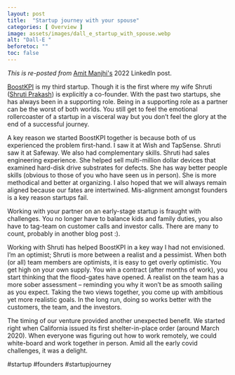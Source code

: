 ```yaml
---
layout: post
title:  "Startup journey with your spouse"
categories: [ Overview ]
image: assets/images/dall_e_startup_with_spouse.webp
alt: "Dall-E "
beforetoc: ""
toc: false
---
```


*This is re-posted from* [Amit Manjhi's](https://www.linkedin.com/in/amitmanjhi/) 2022 LinkedIn post.

[BoostKPI](https://www.boostkpi.com) is my third startup. Though it is the first where my wife Shruti ([Shruti Prakash](https://www.linkedin.com/in/shrutiprakash1/)) is explicitly a co-founder.  With the past two startups, she has always been in a supporting role. Being in a supporting role as a partner can be the worst of both worlds. You still get to feel the emotional rollercoaster of a startup in a visceral way but you don’t feel the glory at the end of a successful journey.

A key reason we started BoostKPI together is because both of us experienced the problem first-hand. I saw it at Wish and TapSense. Shruti saw it at Safeway. We also had complementary skills. Shruti had sales engineering experience. She helped sell multi-million dollar devices that examined hard-disk drive substrates for defects. She has way better people skills (obvious to those of you who have seen us in person). She is more methodical and better at organizing. I also hoped that we will always remain aligned because our fates are intertwined. Mis-alignment amongst founders is a key reason startups fail.

Working with your partner on an early-stage startup is fraught with challenges. You no longer have to balance kids and family duties, you also have to tag-team on customer calls and investor calls. There are many to count, probably in another blog post :).

Working with Shruti has helped BoostKPI in a key way I had not envisioned. I’m an optimist; Shruti is more between a realist and a pessimist. When both (or all) team members are optimists,  it is easy to get overly optimistic. You get high on your own supply. You win a contract (after months of work), you start thinking that the flood-gates have opened. A realist on the team has a more sober assessment – reminding you why it won’t be as smooth sailing as you expect. Taking the two views together, you come up with ambitious yet more realistic goals. In the long run, doing so works better with the customers, the team, and the investors.

The timing of our venture provided another unexpected benefit. We started right when California issued its first shelter-in-place order (around March 2020). When everyone was figuring out how to work remotely, we could white-board and work together in person. Amid all the early covid challenges, it was a delight.

#startup #founders #startupjourney
